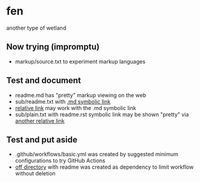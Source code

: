# fen
another type of wetland

## Now trying (impromptu)

- markup/source.txt to experiment markup languages

## Test and document

- readme.md has "pretty" markup viewing on the web
- sub/readme.txt with [.md symbolic link](sub/readme.md)
- [relative link](sub) may work with the .md symbolic link
- sub/plain.txt with readme.rst symbolic link may be shown
  "pretty" via [another relative link](sub/try/)

## Test and put aside

- .github/workflows/basic.yml was created by suggested
  minimum configurations to try GitHub Actions
- [off directory](off) with readme was created as
  dependency to limit workflow without deletion
